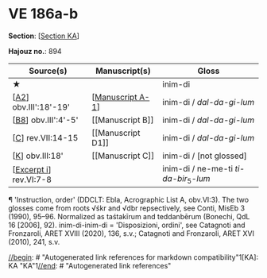 # VE 186a-b

**Section**: [[Section KA]]

**Hajouz no.**: 894

| Source(s)                | Manuscript(s)      | Gloss                                            |
| ------------------------ | ------------------ | ------------------------------------------------ |
| ★                        |                    | inim-di                                          |
| [[A2]] obv.III':18'-19'  | [[Manuscript A-1]] | inim-di / *dal-da-gi-lum*                        |
| [[B8]] obv.III':4'-5'    | [[Manuscript B]]   | inim-di / *dal-da-gi-lum*                        |
| [[C]] rev.VII:14-15      | [[Manuscript D1]]  | inim-di / *dal-da-gi-lum*                        |
| [[K]] obv.III:18'        | [[Manuscript C]]   | inim-di / [not glossed]                          |
| [[Excerpt i]] rev.VI:7-8 |                    | inim-di / ne-me-ti *ti-da-bir*<sub>5</sub>-*lum* |

¶ 'Instruction, order' (DDCLT: Ebla, Acrographic List A, obv.VI:3). The two glosses come from roots √śkr and √dbr repsectively, see Conti, MisEb 3 (1990), 95–96. Normalized as taśtakīrum and teddanbērum (Bonechi, QdL 16 [2006], 92). inim-di-inim-di = 'Disposizioni, ordini', see Catagnoti and Fronzaroli, ARET XVIII (2020), 136, s.v.; Catagnoti and Fronzaroli, ARET XVI (2010), 241, s.v.

[//begin]: # "Autogenerated link references for markdown compatibility"1[KA]: KA "KA"1[//end]: # "Autogenerated link references"

[//begin]: # "Autogenerated link references for markdown compatibility"
[Section KA]: <Section KA> "KA"
[A2]: A2 "MEE 4, 2 = TM.75.G.4526"
[Manuscript A-1]: <Manuscript A-1> "Manuscript A-1"
[B8]: B8 "MEE 4, 8 = TM.75.G.2007"
[C]: C "MEE 4, 12 = TM.75.G.2284"
[K]: K "MEE 4, 20 = TM.75.G.10027"
[Excerpt i]: <Excerpt i> "MEE 4, 81 = TM.75.G.2008"
[//end]: # "Autogenerated link references"
